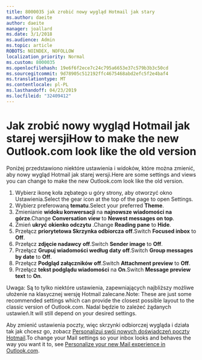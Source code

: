 ```yaml
---
title: 8000035 jak zrobić nowy wygląd Hotmail jak stary
ms.author: daeite
author: daeite
manager: joallard
ms.date: 3/1/2018
ms.audience: Admin
ms.topic: article
ROBOTS: NOINDEX, NOFOLLOW
localization_priority: Normal
ms.custom: 8000035
ms.openlocfilehash: 19e6f6f2ece7c24c795a6653e37c579b3b3c50cd
ms.sourcegitcommit: 9d78905c512192ffc4675468abd2efc5f2e4baf4
ms.translationtype: MT
ms.contentlocale: pl-PL
ms.lasthandoff: 04/23/2019
ms.locfileid: "32409412"
---
```

# <a name="how-to-make-the-new-outlookcom-look-like-the-old-version"></a><span data-ttu-id="5ba67-102">Jak zrobić nowy wygląd Hotmail jak starej wersji</span><span class="sxs-lookup"><span data-stu-id="5ba67-102">How to make the new Outlook.com look like the old version</span></span>

<span data-ttu-id="5ba67-103">Poniżej przedstawiono niektóre ustawienia i widoków, które można zmienić, aby nowy wygląd Hotmail jak starej wersji.</span><span class="sxs-lookup"><span data-stu-id="5ba67-103">Here are some settings and views you can change to make the new Outlook.com look like the old version.</span></span>

1. <span data-ttu-id="5ba67-104">Wybierz ikonę koła zębatego u góry strony, aby otworzyć okno Ustawienia.</span><span class="sxs-lookup"><span data-stu-id="5ba67-104">Select the gear icon at the top of the page to open Settings.</span></span>
2. <span data-ttu-id="5ba67-105">Wybierz preferowaną **tematu**.</span><span class="sxs-lookup"><span data-stu-id="5ba67-105">Select your preferred **Theme**.</span></span>
3. <span data-ttu-id="5ba67-106">Zmienianie **widoku konwersacji** na **najnowsze wiadomości na górze**.</span><span class="sxs-lookup"><span data-stu-id="5ba67-106">Change **Conversation view** to **Newest messages on top**.</span></span>
4. <span data-ttu-id="5ba67-107">Zmień **ukryć** **okienko odczytu** .</span><span class="sxs-lookup"><span data-stu-id="5ba67-107">Change **Reading pane** to **Hide**.</span></span>
5. <span data-ttu-id="5ba67-108">Przełącz **priorytetowa Skrzynka odbiorcza** **off**.</span><span class="sxs-lookup"><span data-stu-id="5ba67-108">Switch **Focused inbox** to **Off**.</span></span>
6. <span data-ttu-id="5ba67-109">Przełącz **zdjęcie nadawcy** **off**.</span><span class="sxs-lookup"><span data-stu-id="5ba67-109">Switch **Sender image** to **Off**.</span></span> 
7. <span data-ttu-id="5ba67-110">Przełącz **Grupuj wiadomości według daty** **off**.</span><span class="sxs-lookup"><span data-stu-id="5ba67-110">Switch **Group messages by date** to **Off**.</span></span> 
8. <span data-ttu-id="5ba67-111">Przełącz **Podgląd załączników** **off**.</span><span class="sxs-lookup"><span data-stu-id="5ba67-111">Switch **Attachment preview** to **Off**.</span></span> 
9. <span data-ttu-id="5ba67-112">Przełącz **tekst podglądu wiadomości** na **On**.</span><span class="sxs-lookup"><span data-stu-id="5ba67-112">Switch **Message preview text** to **On**.</span></span>

<span data-ttu-id="5ba67-113">Uwaga: Są to tylko niektóre ustawienia, zapewniających najbliższy możliwe ułożenie na klasycznej wersję Hotmail zalecane.</span><span class="sxs-lookup"><span data-stu-id="5ba67-113">Note: These are just some recommended settings which can provide the closest possible layout to the classic version of Outlook.com.</span></span> <span data-ttu-id="5ba67-114">Nadal będzie to zależeć żądanych ustawień.</span><span class="sxs-lookup"><span data-stu-id="5ba67-114">It will still depend on your desired settings.</span></span>

<span data-ttu-id="5ba67-115">Aby zmienić ustawienia poczty, więc skrzynki odbiorczej wygląda i działa tak jak chcesz go, zobacz [Personalizuj swój nowych doświadczeń poczty Hotmail](https://support.office.com/article/b41c2ecb-f23c-42b3-b7f8-659646d5e58c).</span><span class="sxs-lookup"><span data-stu-id="5ba67-115">To change your Mail settings so your inbox looks and behaves the way you want it to, see [Personalize your new Mail experience in Outlook.com](https://support.office.com/article/b41c2ecb-f23c-42b3-b7f8-659646d5e58c).</span></span>